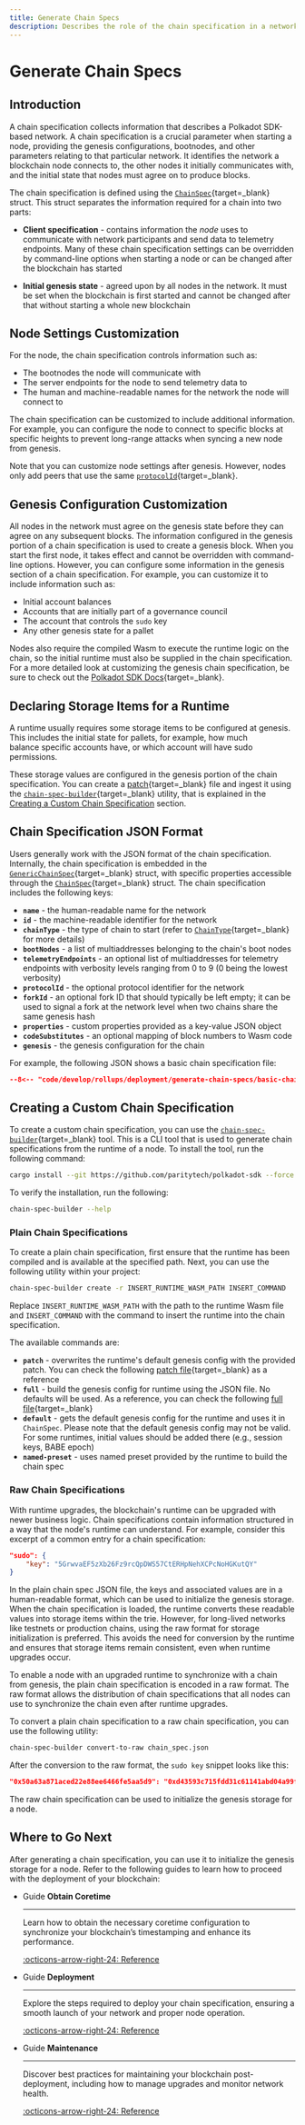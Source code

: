 ```yaml
---
title: Generate Chain Specs
description: Describes the role of the chain specification in a network, how to specify its parameters when starting a node, and how to customize and distribute it.
---
```


# Generate Chain Specs

## Introduction

A chain specification collects information that describes a Polkadot SDK-based network. A chain specification is a crucial parameter when starting a node, providing the genesis configurations, bootnodes, and other parameters relating to that particular network. It identifies the network a blockchain node connects to, the other nodes it initially communicates with, and the initial state that nodes must agree on to produce blocks.

The chain specification is defined using the [`ChainSpec`](https://paritytech.github.io/polkadot-sdk/master/sc_chain_spec/struct.GenericChainSpec.html){target=\_blank} struct. This struct separates the information required for a chain into two parts:

- **Client specification** - contains information the _node_ uses to communicate with network participants and send data to telemetry endpoints. Many of these chain specification settings can be overridden by command-line options when starting a node or can be changed after the blockchain has started

- **Initial genesis state** - agreed upon by all nodes in the network. It must be set when the blockchain is first started and cannot be changed after that without starting a whole new blockchain

## Node Settings Customization

For the node, the chain specification controls information such as:

- The bootnodes the node will communicate with
- The server endpoints for the node to send telemetry data to
- The human and machine-readable names for the network the node will connect to

The chain specification can be customized to include additional information. For example, you can configure the node to connect to specific blocks at specific heights to prevent long-range attacks when syncing a new node from genesis.

Note that you can customize node settings after genesis. However, nodes only add peers that use the same [`protocolId`](https://paritytech.github.io/polkadot-sdk/master/sc_service/struct.GenericChainSpec.html#method.protocol_id){target=_blank}.

## Genesis Configuration Customization

All nodes in the network must agree on the genesis state before they can agree on any subsequent blocks. The information configured in the genesis portion of a chain specification is used to create a genesis block. When you start the first node, it takes effect and cannot be overridden with command-line options. However, you can configure some information in the genesis section of a chain specification. For example, you can customize it to include information such as:

- Initial account balances
- Accounts that are initially part of a governance council
- The account that controls the `sudo` key
- Any other genesis state for a pallet

Nodes also require the compiled Wasm to execute the runtime logic on the chain, so the initial runtime must also be supplied in the chain specification. For a more detailed look at customizing the genesis chain specification, be sure to check out the [Polkadot SDK Docs](https://paritytech.github.io/polkadot-sdk/master/polkadot_sdk_docs/reference_docs/chain_spec_genesis/index.html){target=_blank}.

## Declaring Storage Items for a Runtime

A runtime usually requires some storage items to be configured at genesis. This includes the initial state for pallets, for example, how much balance specific accounts have, or which account will have sudo permissions.

These storage values are configured in the genesis portion of the chain specification. You can create a [patch](https://paritytech.github.io/polkadot-sdk/master/sc_chain_spec/index.html#chain-spec-formats){target=_blank} file and ingest it using the [`chain-spec-builder`](https://paritytech.github.io/polkadot-sdk/master/staging_chain_spec_builder/index.html){target=_blank} utility, that is explained in the [Creating a Custom Chain Specification](#creating-a-custom-chain-specification) section.

## Chain Specification JSON Format

Users generally work with the JSON format of the chain specification. Internally, the chain specification is embedded in the [`GenericChainSpec`](https://paritytech.github.io/polkadot-sdk/master/sc_chain_spec/struct.GenericChainSpec.html){target=\_blank} struct, with specific properties accessible through the [`ChainSpec`](https://paritytech.github.io/polkadot-sdk/master/sc_chain_spec/trait.ChainSpec.html){target=\_blank} struct. The chain specification includes the following keys:

- **`name`** - the human-readable name for the network
- **`id`** - the machine-readable identifier for the network
- **`chainType`** - the type of chain to start (refer to [`ChainType`](https://paritytech.github.io/polkadot-sdk/master/sc_chain_spec/enum.ChainType.html){target=\_blank} for more details)
- **`bootNodes`** - a list of multiaddresses belonging to the chain's boot nodes
- **`telemetryEndpoints`** - an optional list of multiaddresses for telemetry endpoints with verbosity levels ranging from 0 to 9 (0 being the lowest verbosity)
- **`protocolId`** - the optional protocol identifier for the network
- **`forkId`** - an optional fork ID that should typically be left empty; it can be used to signal a fork at the network level when two chains share the same genesis hash
- **`properties`** - custom properties provided as a key-value JSON object
- **`codeSubstitutes`** - an optional mapping of block numbers to Wasm code
- **`genesis`** - the genesis configuration for the chain

For example, the following JSON shows a basic chain specification file:

```json
--8<-- "code/develop/rollups/deployment/generate-chain-specs/basic-chain-specs.json"
``` 

## Creating a Custom Chain Specification

To create a custom chain specification, you can use the [`chain-spec-builder`](https://paritytech.github.io/polkadot-sdk/master/staging_chain_spec_builder/index.html){target=\_blank} tool. This is a CLI tool that is used to generate chain specifications from the runtime of a node. To install the tool, run the following command:

```bash
cargo install --git https://github.com/paritytech/polkadot-sdk --force staging-chain-spec-builder
```

To verify the installation, run the following:

```bash
chain-spec-builder --help
```

### Plain Chain Specifications

To create a plain chain specification, first ensure that the runtime has been compiled and is available at the specified path. Next, you can use the following utility within your project:

```bash
chain-spec-builder create -r INSERT_RUNTIME_WASM_PATH INSERT_COMMAND
```

Replace `INSERT_RUNTIME_WASM_PATH` with the path to the runtime Wasm file and `INSERT_COMMAND` with the command to insert the runtime into the chain specification. 

The available commands are:

- **`patch`** - overwrites the runtime's default genesis config with the provided patch. You can check the following [patch file](https://github.com/paritytech/polkadot-sdk/blob/{{dependencies.repositories.polkadot_sdk.version}}/substrate/bin/utils/chain-spec-builder/tests/input/patch.json){target=\_blank} as a reference
- **`full`** - build the genesis config for runtime using the JSON file. No defaults will be used. As a reference, you can check the following [full file](https://github.com/paritytech/polkadot-sdk/blob/{{dependencies.repositories.polkadot_sdk.version}}/substrate/bin/utils/chain-spec-builder/tests/input/full.json){target=\_blank}
- **`default`** - gets the default genesis config for the runtime and uses it in `ChainSpec`. Please note that the default genesis config may not be valid. For some runtimes, initial values should be added there (e.g., session keys, BABE epoch)
- **`named-preset`** - uses named preset provided by the runtime to build the chain spec

### Raw Chain Specifications

With runtime upgrades, the blockchain's runtime can be upgraded with newer business logic. Chain specifications contain information structured in a way that the node's runtime can understand. For example, consider this excerpt of a common entry for a chain specification:

```json
"sudo": {
    "key": "5GrwvaEF5zXb26Fz9rcQpDWS57CtERHpNehXCPcNoHGKutQY"
}
```

In the plain chain spec JSON file, the keys and associated values are in a human-readable format, which can be used to initialize the genesis storage. When the chain specification is loaded, the runtime converts these readable values into storage items within the trie. However, for long-lived networks like testnets or production chains, using the raw format for storage initialization is preferred. This avoids the need for conversion by the runtime and ensures that storage items remain consistent, even when runtime upgrades occur.

To enable a node with an upgraded runtime to synchronize with a chain from genesis, the plain chain specification is encoded in a raw format. The raw format allows the distribution of chain specifications that all nodes can use to synchronize the chain even after runtime upgrades.

To convert a plain chain specification to a raw chain specification, you can use the following utility:

```bash
chain-spec-builder convert-to-raw chain_spec.json
```

After the conversion to the raw format, the `sudo key` snippet looks like this:

```json
"0x50a63a871aced22e88ee6466fe5aa5d9": "0xd43593c715fdd31c61141abd04a99fd6822c8558854ccde39a5684e7a56da27d",
```

The raw chain specification can be used to initialize the genesis storage for a node.

## Where to Go Next

After generating a chain specification, you can use it to initialize the genesis storage for a node. Refer to the following guides to learn how to proceed with the deployment of your blockchain:

<div class="grid cards" markdown>

-   <span class="badge guide">Guide</span> __Obtain Coretime__

    ---

    Learn how to obtain the necessary coretime configuration to synchronize your blockchain’s timestamping and enhance its performance.

    [:octicons-arrow-right-24: Reference](/develop/rollups/deployment/obtain-coretime/)

-   <span class="badge guide">Guide</span> __Deployment__

    ---

    Explore the steps required to deploy your chain specification, ensuring a smooth launch of your network and proper node operation.


    [:octicons-arrow-right-24: Reference](/develop/rollups/deployment/)

-   <span class="badge guide">Guide</span> __Maintenance__

    ---

    Discover best practices for maintaining your blockchain post-deployment, including how to manage upgrades and monitor network health.


    [:octicons-arrow-right-24: Reference](/develop/rollups/maintenance/)

</div>
